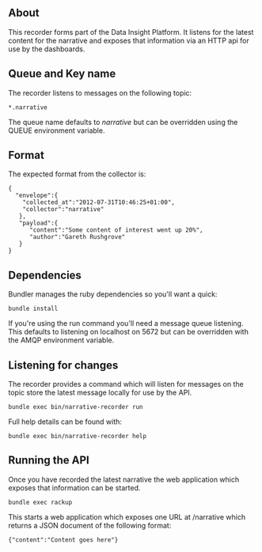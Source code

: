 ## About

This recorder forms part of the Data Insight Platform. It listens for the
latest content for the narrative and exposes that information via an HTTP
api for use by the dashboards.

## Queue and Key name

The recorder listens to messages on the following topic:

    *.narrative

The queue name defaults to _narrative_ but can be overridden using the
QUEUE environment variable.

## Format

The expected format from the collector is:

    {
      "envelope":{
        "collected_at":"2012-07-31T10:46:25+01:00",
        "collector":"narrative"
       },
       "payload":{
          "content":"Some content of interest went up 20%",
          "author":"Gareth Rushgrove"
       }
    }

## Dependencies

Bundler manages the ruby dependencies so you'll want a quick:

    bundle install

If you're using the run command you'll need a message queue
listening. This defaults to listening on localhost on 5672 but can be
overridden with the AMQP environment variable.

## Listening for changes

The recorder provides a command which will listen for messages on the
topic store the latest message locally for use by the API.

    bundle exec bin/narrative-recorder run

Full help details can be found with:

    bundle exec bin/narrative-recorder help


## Running the API

Once you have recorded the latest narrative the web application which
exposes that information can be started.

    bundle exec rackup

This starts a web application which exposes one URL at /narrative which
returns a JSON document of the following format:

    {"content":"Content goes here"}
